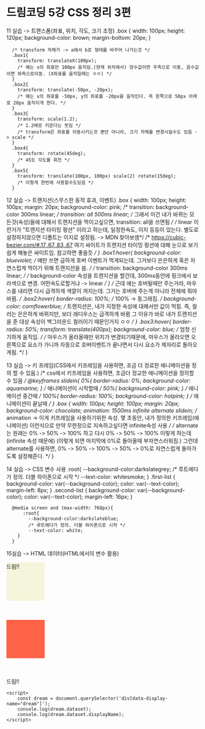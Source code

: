 <h1>드림코딩 5강 CSS 정리 3편</h1>
11 실습 -> 트랜스폼(좌표, 위치, 각도, 크기 조정)
 .box {
        width: 100px;
        height: 120px;
        background-color: brown;
        margin-bottom: 20px;
      }

      /* transform 자체가 -> a에서 b로 형태를 바꾸어 나가는것 */
      .box1{
        transform: translateX(100px);
        /* 얘는 x의 좌표만 100px 움직임.(현재 위치에서) 양수값이면 우측으로 이동, 음수값이면 좌측으로이동. (X좌표를 움직일때는 ㅇㅇ) */
      }
      .box2{
        transform: translate(-50px, -20px);
        /* 얘는 x의 좌표를 -50px, y의 좌표를 -20px을 움직인다. 즉 왼쪽으로 50px 아래로 20px 움직이게 한다. */
      }
      .box3{
        transform: scale(1.2);
        /* 1.2배로 키운다는 뜻임 */
        /* transform은 좌표를 이동시키는것 뿐만 아니라, 크기 자체를 변경시킬수도 있음 -> scale */
      }
      .box4{
        transform: rotate(45deg);
        /* 45도 각도롤 회전 */
      }
      .box5{
        transform: translate(100px, 100px) scale(2) rotate(15deg);
        /* 이렇게 한번에 사용할수도있음 */
      }



12 실습 -> 트랜지션(스무스한 동적 효과, 이벤트)
.box {
        width: 100px;
        height: 100px;
        margin: 20px;
        background-color: pink;
        /* transition: background-color 300ms linear; */
        transition: all 500ms linear;
        /* 그래서 이건 내가 바뀌는 모든것(속성)들에 대해서 트랜지션을 먹이고싶으면, transition: all을 쓰면됨 */
        /* linear 이런거가 "트랜지션 타이밍 펑션" 이라고 하는데, 일정한속도, 이지 등등이 있는다.
        별도로 설정하지않으면 디폴트는 이지로 설정됨. -> MDN 찾아보셈*/
        /* https://cubic-bezier.com/#.17,.67,.83,.67 여기 싸이트가 트랜지션 타이밍 펑션에 대해 눈으로 보기 쉽게
        해놓은 싸이트임. 참고하면 좋을듯 */
      }
      .box1:hover{
        background-color: blueviolet;
        /* 얘만 쓰면 급하게 호버 이벤트가 먹게되는데. 그거보다 은은하게 혹은 자연스럽게 먹이기 위해 트랜지션을 씀. */
        /* transition: background-color 300ms linear; */
        /* background-color 속성을 트랜지션을 할건데, 300ms동안에 핑크에서 보라색으로 변경. 어떤속도로할거냐 -> linear */
      }
        /* 근데 얘는 호버될때만 주는거라, 마우스를 내리면 다시 급격하게 색깔이 꺼지는데. 그거는 호버에 주는게 아니라 전체에 줘야 바뀜. */
      .box2:hover{
        border-radius: 100%;
        /* 100% -> 동그래짐. */
        background-color: cornflowerblue;
        /* 트랜지션은, 내가 지정한 속성에 대해서만 값이 먹힘. 즉, 컬러는 은은하게 바뀌지만, 보더 래디우스는 급격하게 바뀜
        그 이유가 바로 내가 트랜지션을 준 대상 속성이 백그라운드 컬러이기 때문인거지 ㅇㅇ */
      }
      .box3:hover{
        border-radius: 50%;
        transform: translate(400px);
        background-color: blue;
        /* 엄청 신기하게 움직임. */
        /* 마우스가 올라올때만 위치가 변경되기때문에, 마우스가 올라오면 오른쪽으로 요소가 가니까 자동으로 호버이벤트가 끝나면서
        다시 요소가 제자리로 돌아오게됨. */
      }


13 실습 -> 키 프레임(CSS에서 키프레임을 사용하면, 조금 더 정료한 애니메이션을 정의 할 수 있음.)
/* css에서 키프레임을 사용하면, 조금더 정교한 애니메이션을 정의할 수 있음 */
      @keyframes slidein{
        0%{
          border-radius: 0%;
          background-color: aquamarine;
        }
        /* 애니메이션이 시작할때 */
        50%{
          background-color: pink;
        }
        /* 애니메이션 중간때 */
        100%{
          border-radius: 100%;
          background-color: hotpink;
        }
        /* 애니메이션이 끝날때 */
      }
      .box {
        width: 100px;
        height: 100px;
        margin: 20px;
        background-color: chocolate;
        animation: 1500ms infinite alternate slidein;
        /* animation -> 이게 키프레임을 사용하기위한 속성. 몇 초동안, 내가 정의한 키프레임(애니메이션) 이런식으로
        만약 무한정으로 지속하고싶다면 infinite속성 사용 */
        /* alternate는 원래는 0% -> 50% -> 100% 하고 다시 0% -> 50% -> 100% 이렇게 하는데(infinite 속성 때문에)
        (이렇게 되면 마지막에 0%로 돌아올때 부자연스러워짐.)
        그런데 alternate를 사용하면, 0% -> 50% -> 100% -> 50% -> 0%로 자연스럽게 돌아가도록 설정해준다. */
      }

14 실습 -> CSS 변수 사용
:root{
        --background-color:darkslategrey;
        /* 루트에다가 정의. 더블 하이폰으로 시작 */
        --text-color: whitesmoke;
      }
      .first-list {
        background-color: var(--background-color);
        color: var(--text-color);
        margin-left: 8px;
      }
      .second-list {
        background-color: var(--background-color);
        color: var(--text-color);
        margin-left: 16px;
      }

      @media screen and (max-width: 768px){
          :root{
            --background-color:darkslateblue;
            /* 루트에다가 정의. 더블 하이폰으로 시작 */
            --text-color: white;
        }
      }

15실습 -> HTML 데이터(HTML에서의 변수 활용)

<style>
      div {
        width: 100px;
        height: 100px;
        background-color: tomato;
        margin-bottom: 50px;
      }

      div[data-display-name='dream']{
        background-color: beige;
      }
    </style>
  </head>
  <body>
    <!-- <img src="/images/profile.png" alt="대체 텍스트"/> -->
    <!-- alt는 이미지 경로가 보여지지않을때, 대체해서 보여주는거임 -->
    <!-- 우리가 자체적으로 이 태그에는 이 데이터값을 저장하고 싶다! 할때 쓰는게 data임. -->
    <!-- 사용 방식은 data-"원하는 속성의 키"="값" -->
    <!-- data-"사용할 데이터 변수이름" = "값" 이런식으로 사용하면됨. -->
    <div data-index = "1" data-display-name = "dream">드림!!</div>
    <div data-index = "2" data-display-name = "coding"></div>
    <span data-index= "1" data-display-name= "dream">드림!!</span>
    
    <script>
        const dream = document.querySelector('div[data-display-name="dream"]');
        console.log(dream.dataset);
        console.log(dream.dataset.displayName);
    </script>
